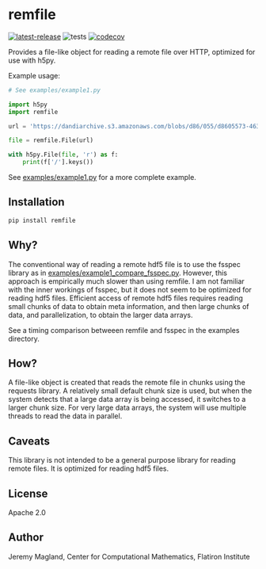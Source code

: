 # remfile

[![latest-release](https://img.shields.io/pypi/v/remfile.svg)](https://pypi.org/project/remfile)
![tests](https://github.com/magland/remfile/actions/workflows/tests.yml/badge.svg)
[![codecov](https://codecov.io/gh/magland/remfile/branch/main/graph/badge.svg)](https://codecov.io/gh/magland/remfile)


Provides a file-like object for reading a remote file over HTTP, optimized for use with h5py.

Example usage:

```python
# See examples/example1.py

import h5py
import remfile

url = 'https://dandiarchive.s3.amazonaws.com/blobs/d86/055/d8605573-4639-4b99-a6d9-e0ac13f9a7df'

file = remfile.File(url)

with h5py.File(file, 'r') as f:
    print(f['/'].keys())
```

See [examples/example1.py](examples/example1.py) for a more complete example.

## Installation

```bash
pip install remfile
```

## Why?

The conventional way of reading a remote hdf5 file is to use the fsspec library as in [examples/example1_compare_fsspec.py](examples/example1_compare_fsspec.py). However, this approach is empirically much slower than using remfile. I am not familiar with the inner workings of fsspec, but it does not seem to be optimized for reading hdf5 files. Efficient access of remote hdf5 files requires reading small chunks of data to obtain meta information, and then large chunks of data, and parallelization, to obtain the larger data arrays.

See a timing comparison betweeen remfile and fsspec in the examples directory.

## How?

A file-like object is created that reads the remote file in chunks using the requests library. A relatively small default chunk size is used, but when the system detects that a large data array is being accessed, it switches to a larger chunk size. For very large data arrays, the system will use multiple threads to read the data in parallel.

## Caveats

This library is not intended to be a general purpose library for reading remote files. It is optimized for reading hdf5 files.

## License

Apache 2.0

## Author

Jeremy Magland, Center for Computational Mathematics, Flatiron Institute
